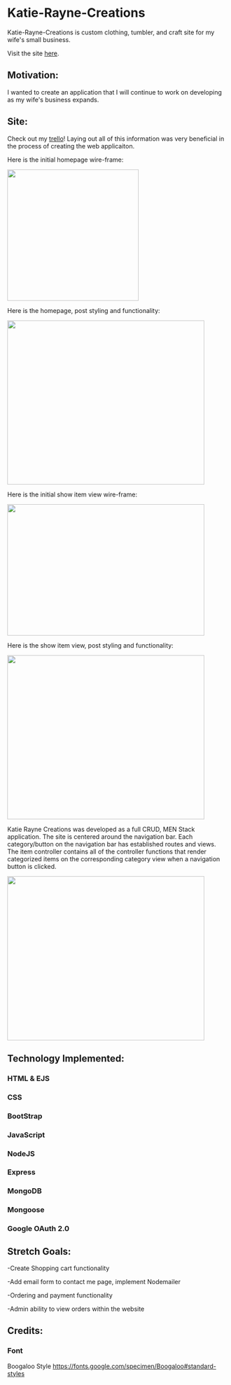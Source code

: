 # Katie-Rayne-Creations

Katie-Rayne-Creations is custom clothing, tumbler, and craft site for my wife's small business.

Visit the site [here](https://katie-rayne-creations.herokuapp.com/).

## Motivation: 
I wanted to create an application that I will continue to work on developing as my wife's business expands.

## Site:

Check out my [trello](https://trello.com/b/blXqAkFq/katie-raynes-website)! Laying out all of this information was very beneficial in the process of creating the web applicaiton.

Here is the initial homepage wire-frame:
<p></p>
<img src= 'https://i.imgur.com/yeYVCT9.pngwidth="450"' height="300">


Here is the homepage, post styling and functionality:
<p></p>
<img src="https://i.imgur.com/sV6gdHl.png" width="450" height="375">  
   
Here is the initial show item view wire-frame:
<p></p>

<img src="https://i.imgur.com/g7uu8Cv.png" width="450" height="300">


Here is the show item view, post styling and functionality:
<p></p>
<img src="https://i.imgur.com/W7gOzBO.png" width="450" height="375"> 

Katie Rayne Creations was developed as a full CRUD, MEN Stack application. The site is centered around the navigation bar. Each category/button on the navigation bar has established routes and views. The item controller contains all of the controller functions that render categorized items on the corresponding category view when a navigation button is clicked. 
<p></p>
<img src="https://i.imgur.com/q51zaR4.png" width="450" height="375"> 


## Technology Implemented:

### HTML & EJS
<p></p>

### CSS
<p></p>

### BootStrap
<p></p>

### JavaScript
<p></p>

### NodeJS
<p></p>

### Express
<p></p>

### MongoDB
<p></p>

### Mongoose
<p></p>

### Google OAuth 2.0
<p></p>

## Stretch Goals:
-Create Shopping cart functionality
<p></p>
-Add email form to contact me page, implement Nodemailer
<p></p>
-Ordering and payment functionality
<p></p>
-Admin ability to view orders within the website
<p></p>

## Credits:

### Font

Boogaloo Style
https://fonts.google.com/specimen/Boogaloo#standard-styles




